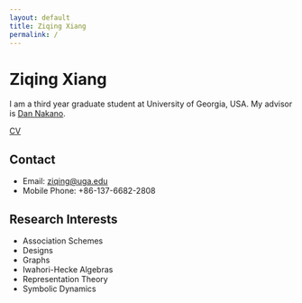 ```yaml
---
layout: default
title: Ziqing Xiang
permalink: /
---
```


# Ziqing Xiang
I am a third year graduate student at University of Georgia, USA. My advisor is [Dan Nakano](http://alpha.math.uga.edu/~nakano/).

[CV](data/CV.pdf)

## Contact
* Email: <ziqing@uga.edu>
* Mobile Phone: +86-137-6682-2808

## Research Interests
* Association Schemes
* Designs
* Graphs
* Iwahori-Hecke Algebras
* Representation Theory
* Symbolic Dynamics